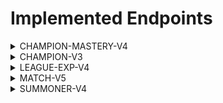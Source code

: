 # Implemented Endpoints


<details>
  <summary>CHAMPION-MASTERY-V4</summary>

  ```
    ✔️ /lol/champion-mastery/v4/champion-masteries/by-summoner/{encryptedSummonerId}
    ❌ /lol/champion-mastery/v4/champion-masteries/by-summoner/{encryptedSummonerId}/by-champion/{championId}
    ✔️ /lol/champion-mastery/v4/champion-masteries/by-summoner/{encryptedSummonerId}/top
    ✔️ /lol/champion-mastery/v4/scores/by-summoner/{encryptedSummonerId}
  ```

  ⚠️ If the summoner has no mastery on a champion, the endpoint will return a 404 error.
</details>


<details>
  <summary>CHAMPION-V3</summary>

  ```
    ✔️ /lol/platform/v3/champion-rotations
  ```
</details>


<details>
  <summary>LEAGUE-EXP-V4</summary>

  ```
    ✔️ /lol/league-exp/v4/entries/{queue}/{tier}/{division}
  ```
</details>


<details>
  <summary>MATCH-V5</summary>

  ```
    ✔️ /riot/account/v1/accounts/by-puuid/{puuid}
    ✔️ /lol/match/v5/matches/{matchId}
    ✔️ /lol/match/v5/matches/{matchId}/timeline
  ```
</details>


<details>
  <summary>SUMMONER-V4</summary>

  ```
    ✔️ /lol/summoner/v4/summoners/by-account/{encryptedAccountId}
    ✔️ /lol/summoner/v4/summoners/by-name/{summonerName}
    ✔️ /lol/summoner/v4/summoners/by-puuid/{encryptedPUUID}
    ✔️ /lol/summoner/v4/summoners/{encryptedSummonerId}
  ```
</details>
